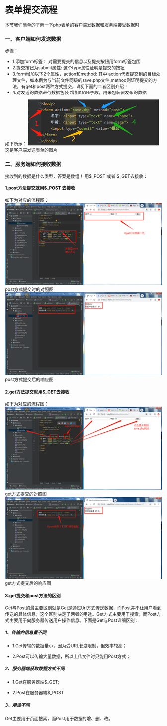 # 表单提交流程
本节我们简单的了解一下php表单的客户端发数据和服务端接受数据时

### 一、客户端如何发送数据
步骤：
* 1.添加form标签：
对需要提交的信息以及提交按钮用form标签包围
* 2.提交按钮为submit属性:
这个type属性证明是提交的按钮
* 3.form增加以下2个属性，action和method:
其中 action代表提交到的目标处理文件，如本例为与当前文件同级的save.php文件,method则证明提交的方法，有get和post两种方式提交，详见下面的二者区别介绍！
* 4.对发送的数据进行数据包装
增加name字段，用来包装要发布的数据

如下所示：
![iamges](../images/0301_img.png)
这是客户端发送表单的图片

### 二、服务端如何接收数据
接收到的数据是什么类型，答案是数组！
用\$_POST 或者 \$_GET去接收：

#### 1.post方法提交就用$_POST 去接收
如下为对应的流程图：
![images](../images/0301_image.png)
post方式提交时的对照图
![images](../images/0301_png.png)
post方式提交后的响应图

#### 2.get方法提交就用$_GET去接收
如下为对应的流程图：
![images](../images/0301_get.png)
get方式提交的对照图
![images](../images/0301_geth.png)
get方式提交后的响应图

#### 3.get提交和post方法的区别
Get与Post的最主要区别就是Get是通过Url方式传送数据，而Post并不让用户看到传送的具体信息，这个区别决定了两者的用途。Get方式主要用于搜索，而Post方式主要用于向服务器传送用户操作信息。下面是Get与Post详细区别：

##### 1、传输的信息量不同
* 1.Get传输的数据量小，因为受URL长度限制，但效率较高；

* 2.Post可以传输大量数据，所以上传文件时只能用Post方式；

##### 2、服务器端获取数据方式不同
* 1.Get在服务器端$_GET;

* 2.Post在服务器端$_POST

##### 3、用途不同
Get主要用于页面搜索，而Post用于数据的增、删、改。